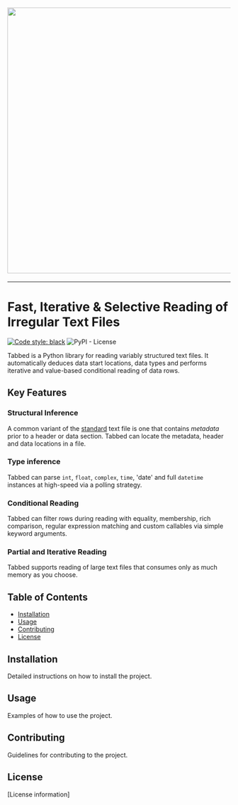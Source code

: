 <h1 align="center">
    <img src="https://github.com/mscaudill/tabbed/blob/master/docs/imgs/namedlogo.png" 
    style="width:600px;height:auto;"/>
</h1>

-----------------

# Fast, Iterative & Selective Reading of Irregular Text Files


[![Code style: black](https://img.shields.io/badge/code%20style-black-000000.svg)](https://github.com/psf/black)
![PyPI - License](https://img.shields.io/pypi/l/openseize?color=teal)


Tabbed is a Python library for reading variably structured text files. It
automatically deduces data start locations, data types and performs iterative
and value-based conditional reading of data rows.

## Key Features

### Structural Inference
A common variant of the [standard]() text file is one that contains *metadata*
prior to a header or data section. Tabbed can locate the metadata, header and
data locations in a file.

### Type inference
Tabbed can parse `int`, `float`, `complex`, `time`, 'date' and full `datetime`
instances at high-speed via a polling strategy.

### Conditional Reading
Tabbed can filter rows during reading with equality, membership, rich
comparison, regular expression matching and custom callables via simple keyword
arguments.

### Partial and Iterative Reading
Tabbed supports reading of large text files that consumes only as much memory as
you choose.


## Table of Contents

*   [Installation](#installation)
*   [Usage](#usage)
*   [Contributing](#contributing)
*   [License](#license)

## Installation

Detailed instructions on how to install the project.

## Usage

Examples of how to use the project.

## Contributing

Guidelines for contributing to the project.

## License

[License information]


